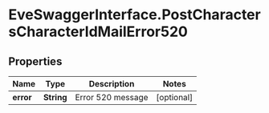 # EveSwaggerInterface.PostCharactersCharacterIdMailError520

## Properties
Name | Type | Description | Notes
------------ | ------------- | ------------- | -------------
**error** | **String** | Error 520 message | [optional] 


